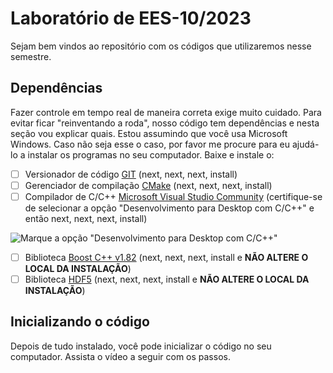 
# Laboratório de EES-10/2023

Sejam bem vindos ao repositório com os códigos que utilizaremos nesse semestre.

## Dependências

Fazer controle em tempo real de maneira correta exige muito cuidado. Para evitar ficar "reinventando a roda", nosso código tem dependências e nesta seção vou explicar quais. Estou assumindo que você usa Microsoft Windows. Caso não seja esse o caso, por favor me procure para eu ajudá-lo a instalar os programas no seu computador. Baixe e instale o:

 - [ ] Versionador de código [GIT](https://git-scm.com/download) (next, next, next, install)
 - [ ] Gerenciador de compilação [CMake](https://cmake.org/download/) (next, next, next, install)
 - [ ] Compilador de C/C++ [Microsoft Visual Studio Community](https://visualstudio.microsoft.com/pt-br/) (certifique-se de selecionar a opção "Desenvolvimento para Desktop com C/C++" e então next, next, next, install)

![Marque a opção "Desenvolvimento para Desktop com C/C++"](https://learn.microsoft.com/en-us/cpp/build/media/vscpp-concierge-choose-workload.gif?view=msvc-170)

 - [ ] Biblioteca [Boost C++ v1.82](https://sourceforge.net/projects/boost/files/boost-binaries/1.82.0/boost_1_82_0-msvc-14.3-64.exe/download) (next, next, next, install e **NÃO ALTERE O LOCAL DA INSTALAÇÃO**)
 - [ ] Biblioteca [HDF5](https://www.hdfgroup.org/downloads/hdf5/) (next, next, next, install e **NÃO ALTERE O LOCAL DA INSTALAÇÃO**)

## Inicializando o código

Depois de tudo instalado, você pode inicializar o código no seu computador. Assista o vídeo a seguir com os passos.

